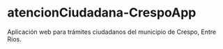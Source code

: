 # atencionCiudadana-CrespoApp
Aplicación web para trámites ciudadanos del municipio de Crespo, Entre Rios.
